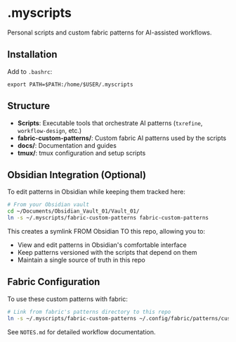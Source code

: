 # .myscripts

Personal scripts and custom fabric patterns for AI-assisted workflows.

## Installation

Add to `.bashrc`:

```shell
export PATH=$PATH:/home/$USER/.myscripts
```

## Structure

- **Scripts**: Executable tools that orchestrate AI patterns (`txrefine`, `workflow-design`, etc.)
- **fabric-custom-patterns/**: Custom fabric AI patterns used by the scripts
- **docs/**: Documentation and guides
- **tmux/**: tmux configuration and setup scripts

## Obsidian Integration (Optional)

To edit patterns in Obsidian while keeping them tracked here:

```bash
# From your Obsidian vault
cd ~/Documents/Obsidian_Vault_01/Vault_01/
ln -s ~/.myscripts/fabric-custom-patterns fabric-custom-patterns
```

This creates a symlink FROM Obsidian TO this repo, allowing you to:
- View and edit patterns in Obsidian's comfortable interface
- Keep patterns versioned with the scripts that depend on them
- Maintain a single source of truth in this repo

## Fabric Configuration

To use these custom patterns with fabric:

```bash
# Link from fabric's patterns directory to this repo
ln -s ~/.myscripts/fabric-custom-patterns ~/.config/fabric/patterns/custom
```

See `NOTES.md` for detailed workflow documentation.
